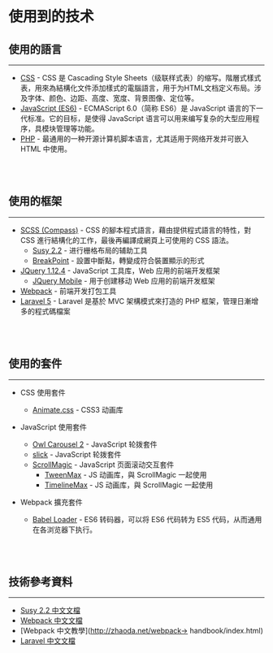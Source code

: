 # 使用到的技术

## 使用的語言
---

* [CSS](https://www.w3.org/Style/CSS/) - CSS 是 Cascading Style Sheets（级联样式表）的缩写。階層式樣式表，用來為結構化文件添加樣式的電腦語言，用于为HTML文档定义布局。涉及字体、颜色、边距、高度、宽度、背景图像、定位等。
* [JavaScript \(ES6\)](http://es6.ruanyifeng.com/) - ECMAScript 6.0（简称 ES6）是 JavaScript 语言的下一代标准。它的目标，是使得 JavaScript 语言可以用来编写复杂的大型应用程序，具模块管理等功能。
* [PHP](https://secure.php.net/) - 最通用的一种开源计算机脚本语言，尤其适用于网络开发并可嵌入 HTML 中使用。
<br/>
<br/>

## 使用的框架
---

* [SCSS \(Compass\)](http://compass-style.org/) - CSS 的腳本程式語言，藉由提供程式語言的特性，對 CSS 進行結構化的工作，最後再編譯成網頁上可使用的 CSS 語法。
  * [Susy 2.2](http://susy.oddbird.net/) - 进行栅格布局的辅助工具
  * [BreakPoint](http://breakpoint-sass.com/) - 設置中斷點，轉變成符合裝置顯示的形式
* [JQuery 1.12.4](https://jquery.com/) - JavaScript 工具库，Web 应用的前端开发框架
  * [JQuery Mobile](https://jquerymobile.com/) - 用于创建移动 Web 应用的前端开发框架
* [Webpack](https://webpack.github.io/) - 前端开发打包工具
* [Laravel 5](https://d.laravel-china.org/) - Laravel 是基於 MVC 架構模式來打造的 PHP 框架，管理日漸增多的程式碼檔案
<br/>
<br/>

## 使用的套件
---

* CSS 使用套件
  * [Animate.css](https://daneden.github.io/animate.css/) - CSS3 动画库
* JavaScript 使用套件
  * [Owl Carousel 2](https://owlcarousel2.github.io/OwlCarousel2/) - JavaScript 轮拨套件
  * [slick](http://kenwheeler.github.io/slick/) - JavaScript 轮拨套件
  * [ScrollMagic](http://scrollmagic.io/) - JavaScript 页面滚动交互套件
    * [TweenMax](https://greensock.com/docs/TweenMax) - JS 动画库，與 ScrollMagic 一起使用
    * [TimelineMax](https://greensock.com/docs/TimelineMax) - JS 动画库，與 ScrollMagic 一起使用

* Webpack 擴充套件
  * [Babel Loader](https://babeljs.io/) - ES6 转码器，可以将 ES6 代码转为 ES5 代码，从而通用在各浏览器下执行。
<br/>
<br/>

## 技術參考資料
---

* [Susy 2.2 中文文檔](https://www.w3cplus.com/preprocessor/susy-docs.html) 
* [Webpack 中文文檔](https://www.webpackjs.com/)
* [Webpack 中文教學](http://zhaoda.net/webpack-> handbook/index.html)
* [Laravel 中文文檔](https://docs.golaravel.com/docs/5.0/installation/)



